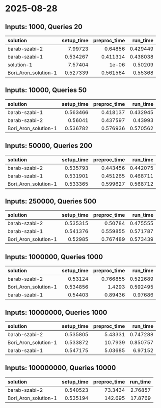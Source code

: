 # 2025-08-28

## Inputs: 1000, Queries 20

| solution             |   setup_time |   preproc_time |   run_time |
|:---------------------|-------------:|---------------:|-----------:|
| barab-szabi-2        |     7.99723  |       0.64856  |   0.429449 |
| barab-szabi-1        |     0.534267 |       0.411314 |   0.438038 |
| solution-1           |     7.57404  |       1e-06    |   0.50209  |
| Bori_Aron_solution-1 |     0.527339 |       0.561564 |   0.55368  |

## Inputs: 10000, Queries 50

| solution             |   setup_time |   preproc_time |   run_time |
|:---------------------|-------------:|---------------:|-----------:|
| barab-szabi-1        |     0.563466 |       0.418137 |   0.432945 |
| barab-szabi-2        |     0.56041  |       0.437597 |   0.43993  |
| Bori_Aron_solution-1 |     0.536782 |       0.576936 |   0.570562 |

## Inputs: 50000, Queries 200

| solution             |   setup_time |   preproc_time |   run_time |
|:---------------------|-------------:|---------------:|-----------:|
| barab-szabi-2        |     0.535793 |       0.443456 |   0.442075 |
| barab-szabi-1        |     0.531901 |       0.451265 |   0.468711 |
| Bori_Aron_solution-1 |     0.533365 |       0.599627 |   0.568712 |

## Inputs: 250000, Queries 500

| solution             |   setup_time |   preproc_time |   run_time |
|:---------------------|-------------:|---------------:|-----------:|
| barab-szabi-2        |     0.535315 |       0.50784  |   0.475555 |
| barab-szabi-1        |     0.541376 |       0.559855 |   0.571787 |
| Bori_Aron_solution-1 |     0.52985  |       0.767489 |   0.573439 |

## Inputs: 1000000, Queries 1000

| solution             |   setup_time |   preproc_time |   run_time |
|:---------------------|-------------:|---------------:|-----------:|
| barab-szabi-2        |     0.53124  |       0.766855 |   0.522689 |
| Bori_Aron_solution-1 |     0.534856 |       1.4293   |   0.592495 |
| barab-szabi-1        |     0.54403  |       0.89436  |   0.97686  |

## Inputs: 10000000, Queries 1000

| solution             |   setup_time |   preproc_time |   run_time |
|:---------------------|-------------:|---------------:|-----------:|
| barab-szabi-2        |     0.535805 |        5.43331 |   0.747288 |
| Bori_Aron_solution-1 |     0.533872 |       10.7939  |   0.850757 |
| barab-szabi-1        |     0.547175 |        5.03685 |   6.97152  |

## Inputs: 100000000, Queries 10000

| solution             |   setup_time |   preproc_time |   run_time |
|:---------------------|-------------:|---------------:|-----------:|
| barab-szabi-2        |     0.540523 |        73.3434 |    2.76857 |
| Bori_Aron_solution-1 |     0.535194 |       142.695  |   17.8769  |